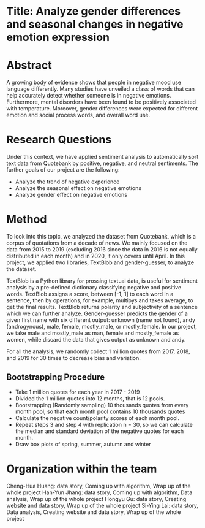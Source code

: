 # Title: Analyze gender differences and seasonal changes in negative emotion expression
# Abstract
A growing body of evidence shows that people in negative mood use language differently. Many studies have unveiled a class of words that can help accurately detect whether someone is in negative emotions. Furthermore, mental disorders have been found to be positively associated with temperature. Moreover, gender differences were expected for different emotion and social process words, and overall word use.

# Research Questions
Under this context, we have applied sentiment analysis to automatically sort text data from Quotebank by positive, negative, and neutral sentiments. The further goals of our project are the following:

* Analyze the trend of negative experience
* Analyze the seasonal effect on negative emotions
* Analyze gender effect on negative emotions

# Method
To look into this topic, we analyzed the dataset from Quotebank, which is a corpus of quotations from a decade of news. We mainly focused on the data from 2015 to 2019 (excluding 2016 since the data in 2016 is not equally distributed in each month) and in 2020, it only covers until April. In this project, we applied two libraries, TextBlob and gender-guesser, to analyze the dataset.

TextBlob is a Python library for prossing textual data, is useful for sentiment analysis by a pre-defined dictionary classifying negative and positive words. TextBlob assigns a score, between [-1, 1] to each word in a sentence, then by operations, for example, multipys and takes average, to get the final results. TextBlob returns polarity and subjectivity of a sentence which we can further analyze. Gender-guesser predicts the gender of a given first name with six different output: unknown (name not found), andy (androgynous), male, female, mostly_male, or mostly_female. In our project, we take male and mostly_male as man, female and mostly_female as women, while discard the data that gives output as unknown and andy.

For all the analysis, we randomly collect 1 million quotes from 2017, 2018, and 2019 for 30 times to decrease bias and variation.

## Bootstrapping Procedure
* Take 1 million quotes for each year in 2017 - 2019
* Divided the 1 million quotes into 12 months, that is 12 pools.
* Bootstrapping (Randomly sampling) 10 thousands quotes from every month pool, so that each month pool contains 10 thousands quotes
* Calculate the negative count/polarity scores of each month pool.
* Repeat steps 3 and step 4 with replication n = 30, so we can calculate the median and standard deviation of the negative quotes for each month.
* Draw box plots of spring, summer, autumn and winter


# Organization within the team
Cheng-Hua Huang: data story, Coming up with algorithm, Wrap up of the whole project
Han-Yun Jhang: data story, Coming up with algorithm, Data analysis, Wrap up of the whole project
Hongyu Gu: data story, Creating website and data story, Wrap up of the whole project
Si-Ying Lai: data story, Data analysis, Creating website and data story, Wrap up of the whole project
